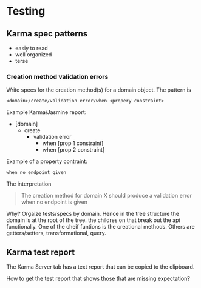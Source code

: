 # Testing

## Karma spec patterns
- easiy to read
- well organized
- terse

### Creation method validation errors
Write specs for the creation method(s) for a domain object.
The pattern is 

``<domain>/create/validation error/when <propery constraint>``

Example Karma/Jasmine report:

* [domain]
    * create
        * validation error
            * when [prop 1 constraint]
            * when [prop 2 constraint]

Example of a property contraint:

``when no endpoint given``

The interpretation

> The creation method for domain X should produce a validation error when no endpoint is given


Why? Orgaize tests/specs by domain. Hence in the tree structure the domain is at the root of the tree.
the childres on that break out the api functionaliy.
One of the cheif funtions is the creational methods.
Others are getters/setters, transformational, query.

## Karma test report
The Karma Server tab has a text report that can be copied to the clipboard.

How to get the test report that shows those that are missing expectation?